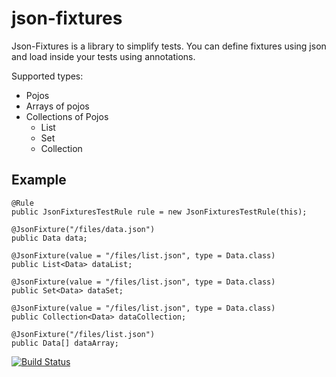 json-fixtures
=============

Json-Fixtures is a library to simplify tests. You can define fixtures using json and load
inside your tests using annotations.

Supported types:
- Pojos
- Arrays of pojos
- Collections of Pojos
    - List
    - Set
    - Collection
    
Example
-------

    @Rule
    public JsonFixturesTestRule rule = new JsonFixturesTestRule(this);

    @JsonFixture("/files/data.json")
    public Data data;

    @JsonFixture(value = "/files/list.json", type = Data.class)
    public List<Data> dataList;

    @JsonFixture(value = "/files/list.json", type = Data.class)
    public Set<Data> dataSet;

    @JsonFixture(value = "/files/list.json", type = Data.class)
    public Collection<Data> dataCollection;

    @JsonFixture("/files/list.json")
    public Data[] dataArray;
    
[![Build Status](https://drone.io/github.com/tonivade/json-fixtures/status.png)](https://drone.io/github.com/tonivade/json-fixtures/latest)
